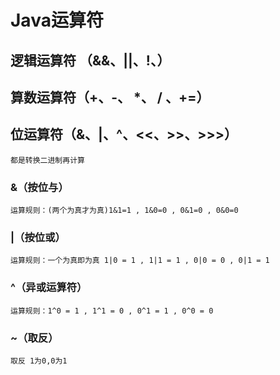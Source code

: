 # Java运算符
## 逻辑运算符 （&&、||、!、）


## 算数运算符（+、-、 *、 / 、+=）


## 位运算符（&、|、^、<<、>>、>>>）
    都是转换二进制再计算

### &（按位与）
    运算规则：(两个为真才为真)1&1=1 , 1&0=0 , 0&1=0 , 0&0=0
### |（按位或）
    运算规则：一个为真即为真 1|0 = 1 , 1|1 = 1 , 0|0 = 0 , 0|1 = 1
### ^（异或运算符）
    运算规则：1^0 = 1 , 1^1 = 0 , 0^1 = 1 , 0^0 = 0
### ~（取反）
    取反 1为0,0为1